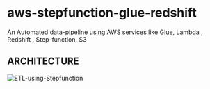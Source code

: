 # aws-stepfunction-glue-redshift
An Automated data-pipeline using AWS services like Glue, Lambda , Redshift , Step-function, S3 

## ARCHITECTURE
![ETL-using-Stepfunction](https://github.com/PranauvShanmuganathan/aws-stepfunction-glue-redshift/assets/52068839/64c7da67-7e8a-49e3-b288-e2fc1c12c5de)

